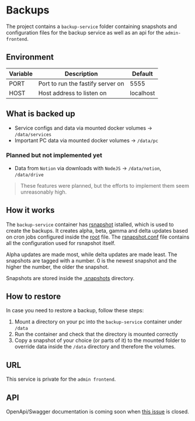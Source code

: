 # Backups

The project contains a `backup-service` folder containing snapshots and configuration files for
the backup service as well as an api for the `admin-frontend`.

## Environment

| Variable | Description                       | Default   |
|----------|-----------------------------------|-----------|
| PORT     | Port to run the fastify server on | 5555      |
| HOST     | Host address to listen on         | localhost |

## What is backed up

- Service configs and data via mounted docker volumes → `/data/services`
- Important PC data via mounted docker volumes → `/data/pc`

### Planned but not implemented yet

- Data from `Notion` via downloads with `NodeJS` → `/data/notion`, `/data/drive`

> These features were planned, but the efforts to implement them seem unreasonably high.

## How it works

The `backup-service` container has
<a href="https://rsnapshot.org/" target="_blank" rel="noopener noreferrer">rsnapshot</a> istalled,
which is used to create the backups.
It creates alpha, beta, gamma and delta updates based on cron jobs configured inside the
<a href="">root</a> file.
The <a href="">rsnapshot.conf</a> file contains all the configuration used for rsnapshot itself.

Alpha updates are made most, while delta updates are made least.
The snapshots are tagged with a number. 0 is the newest snapshot and the higher the number,
the older the snapshot.

Snapshots are stored inside the <a href="">.snapshots</a> directory.

## How to restore

In case you need to restore a backup, follow these steps:

1. Mount a directory on your pc into the `backup-service` container under `/data`
2. Run the container and check that the directory is mounted correctly
3. Copy a snapshot of your choice (or parts of it) to the mounted folder to override data inside
   the `/data` directory and therefore the volumes.

## URL

This service is private for the `admin frontend`.

## API

OpenApi/Swagger documentation is coming soon when
<a href="https://github.com/jlalmes/trpc-openapi/issues/87" target="_blank" rel="noopener noreferrer">this issue</a>
is closed.
